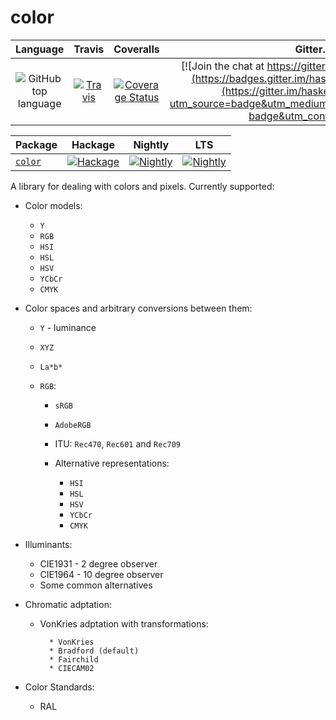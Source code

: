 # color

| Language | Travis | Coveralls |Gitter.im |
|:--------:|:------:|:---------:|:--------:|
| ![GitHub top language](https://img.shields.io/github/languages/top/lehins/color.svg) | [![Travis](https://img.shields.io/travis/lehins/color/master.svg?label=Linux%20%26%20OS%20X)](https://travis-ci.org/lehins/color) | [![Coverage Status](https://coveralls.io/repos/github/lehins/color/badge.svg?branch=master)](https://coveralls.io/github/lehins/color?branch=master) | [![Join the chat at https://gitter.im/haskell-massiv/Lobby](https://badges.gitter.im/haskell-massiv/Lobby.svg)](https://gitter.im/haskell-massiv/Lobby?utm_source=badge&utm_medium=badge&utm_campaign=pr-badge&utm_content=badge)

|      Package       | Hackage | Nightly | LTS |
|:-------------------|:-------:|:-------:|:---:|
|  [`color`](https://github.com/lehins/color/tree/master/color)|                                       [![Hackage](https://img.shields.io/hackage/v/color.svg)](https://hackage.haskell.org/package/color)|                                                                                                        [![Nightly](https://www.stackage.org/package/color/badge/nightly)](https://www.stackage.org/nightly/package/color)|                                                                                         [![Nightly](https://www.stackage.org/package/color/badge/lts)](https://www.stackage.org/lts/package/color)|

A library for dealing with colors and pixels. Currently supported:

* Color models:

    * `Y`
    * `RGB`
    * `HSI`
    * `HSL`
    * `HSV`
    * `YCbCr`
    * `CMYK`

* Color spaces and arbitrary conversions between them:

    * `Y` - luminance
    * `XYZ`
    * `La*b*`
    * `RGB`:

        * `sRGB`
        * `AdobeRGB`
        * ITU: `Rec470`, `Rec601` and `Rec709`
        * Alternative representations:

            * `HSI`
            * `HSL`
            * `HSV`
            * `YCbCr`
            * `CMYK`

* Illuminants:

    * CIE1931 - 2 degree observer
    * CIE1964 - 10 degree observer
    * Some common alternatives

* Chromatic adptation:

    * VonKries adptation with transformations:

            * VonKries
            * Bradford (default)
            * Fairchild
            * CIECAM02

* Color Standards:

    * RAL
